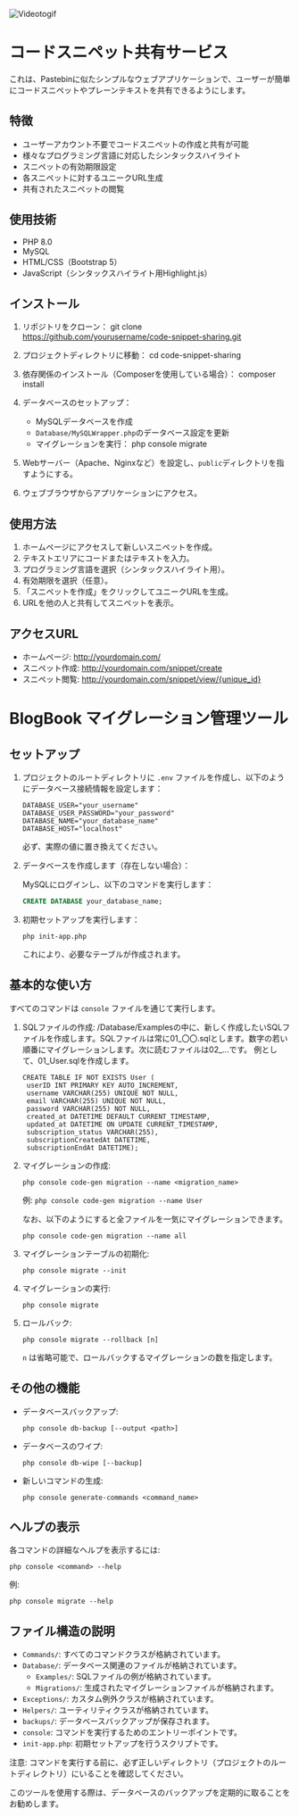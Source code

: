 ![Videotogif](https://github.com/user-attachments/assets/1b4dfbec-d3ea-413b-8825-e5ab36944c16)

# コードスニペット共有サービス

これは、Pastebinに似たシンプルなウェブアプリケーションで、ユーザーが簡単にコードスニペットやプレーンテキストを共有できるようにします。

## 特徴

- ユーザーアカウント不要でコードスニペットの作成と共有が可能
- 様々なプログラミング言語に対応したシンタックスハイライト
- スニペットの有効期限設定
- 各スニペットに対するユニークURL生成
- 共有されたスニペットの閲覧

## 使用技術

- PHP 8.0
- MySQL
- HTML/CSS（Bootstrap 5）
- JavaScript（シンタックスハイライト用Highlight.js）

## インストール

1. リポジトリをクローン：
   git clone https://github.com/yourusername/code-snippet-sharing.git

2. プロジェクトディレクトリに移動：
   cd code-snippet-sharing

3. 依存関係のインストール（Composerを使用している場合）：
   composer install

4. データベースのセットアップ：
   - MySQLデータベースを作成
   - `Database/MySQLWrapper.php`のデータベース設定を更新
   - マイグレーションを実行：
     php console migrate

5. Webサーバー（Apache、Nginxなど）を設定し、`public`ディレクトリを指すようにする。

6. ウェブブラウザからアプリケーションにアクセス。

## 使用方法

1. ホームページにアクセスして新しいスニペットを作成。
2. テキストエリアにコードまたはテキストを入力。
3. プログラミング言語を選択（シンタックスハイライト用）。
4. 有効期限を選択（任意）。
5. 「スニペットを作成」をクリックしてユニークURLを生成。
6. URLを他の人と共有してスニペットを表示。

## アクセスURL

- ホームページ: http://yourdomain.com/
- スニペット作成: http://yourdomain.com/snippet/create
- スニペット閲覧: http://yourdomain.com/snippet/view/{unique_id}











# BlogBook マイグレーション管理ツール

## セットアップ

1. プロジェクトのルートディレクトリに `.env` ファイルを作成し、以下のようにデータベース接続情報を設定します：

   ```
   DATABASE_USER="your_username"
   DATABASE_USER_PASSWORD="your_password"
   DATABASE_NAME="your_database_name"
   DATABASE_HOST="localhost"
   ```

   必ず、実際の値に置き換えてください。

2. データベースを作成します（存在しない場合）：

   MySQLにログインし、以下のコマンドを実行します：
   ```sql
   CREATE DATABASE your_database_name;
   ```

3. 初期セットアップを実行します：

   ```
   php init-app.php
   ```

   これにより、必要なテーブルが作成されます。

## 基本的な使い方

すべてのコマンドは `console` ファイルを通じて実行します。

1. SQLファイルの作成:
   /Database/Examplesの中に、新しく作成したいSQLファイルを作成します。SQLファイルは常に01_〇〇.sqlとします。数字の若い順番にマイグレーションします。次に読むファイルは02_...です。
   例として、01_User.sqlを作成します。
   ```
   CREATE TABLE IF NOT EXISTS User (
    userID INT PRIMARY KEY AUTO_INCREMENT,
    username VARCHAR(255) UNIQUE NOT NULL,
    email VARCHAR(255) UNIQUE NOT NULL,
    password VARCHAR(255) NOT NULL,
    created_at DATETIME DEFAULT CURRENT_TIMESTAMP,
    updated_at DATETIME ON UPDATE CURRENT_TIMESTAMP,
    subscription_status VARCHAR(255),
    subscriptionCreatedAt DATETIME,
    subscriptionEndAt DATETIME);
   ```

2. マイグレーションの作成:
   ```
   php console code-gen migration --name <migration_name>
   ```
   例: `php console code-gen migration --name User`

   なお、以下のようにすると全ファイルを一気にマイグレーションできます。
   ```
   php console code-gen migration --name all
   ```
   
3. マイグレーションテーブルの初期化:
   ```
   php console migrate --init
   ```


4. マイグレーションの実行:
   ```
   php console migrate
   ```

5. ロールバック:
   ```
   php console migrate --rollback [n]
   ```
   `n` は省略可能で、ロールバックするマイグレーションの数を指定します。

## その他の機能

- データベースバックアップ:
  ```
  php console db-backup [--output <path>]
  ```

- データベースのワイプ:
  ```
  php console db-wipe [--backup]
  ```

- 新しいコマンドの生成:
  ```
  php console generate-commands <command_name>
  ```

## ヘルプの表示

各コマンドの詳細なヘルプを表示するには:

```
php console <command> --help
```

例:
```
php console migrate --help
```

## ファイル構造の説明

- `Commands/`: すべてのコマンドクラスが格納されています。
- `Database/`: データベース関連のファイルが格納されています。
  - `Examples/`: SQLファイルの例が格納されています。
  - `Migrations/`: 生成されたマイグレーションファイルが格納されます。
- `Exceptions/`: カスタム例外クラスが格納されています。
- `Helpers/`: ユーティリティクラスが格納されています。
- `backups/`: データベースバックアップが保存されます。
- `console`: コマンドを実行するためのエントリーポイントです。
- `init-app.php`: 初期セットアップを行うスクリプトです。

注意: コマンドを実行する前に、必ず正しいディレクトリ（プロジェクトのルートディレクトリ）にいることを確認してください。

このツールを使用する際は、データベースのバックアップを定期的に取ることをお勧めします。